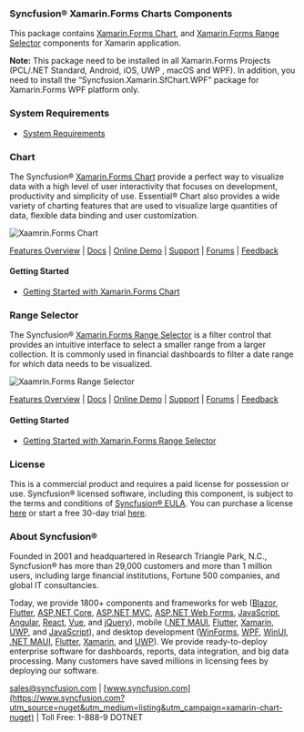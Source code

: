 ### Syncfusion® Xamarin.Forms Charts Components
This package contains [Xamarin.Forms Chart](https://www.syncfusion.com/xamarin-ui-controls/charts?utm_source=nuget&utm_medium=listing&utm_campaign=xamarin-chart-nuget), and [Xamarin.Forms Range Selector](https://www.syncfusion.com/xamarin-ui-controls/range-selector?utm_source=nuget&utm_medium=listing&utm_campaign=xamarin-chart-nuget) components for Xamarin application.

**Note:** This package need to be installed in all Xamarin.Forms Projects (PCL/.NET Standard, Android, iOS, UWP , macOS and WPF). In addition, you need to install the “Syncfusion.Xamarin.SfChart.WPF” package for Xamarin.Forms WPF platform only.

### System Requirements

* [System Requirements](https://help.syncfusion.com/xamarin/installation/system-requirements?utm_source=nuget&utm_medium=listing&utm_campaign=xamarin-chart-nuget)

### Chart

The Syncfusion® [Xamarin.Forms Chart](https://www.syncfusion.com/xamarin-ui-controls/charts?utm_source=nuget&utm_medium=listing&utm_campaign=xamarin-chart-nuget) provide a perfect way to visualize data with a high level of user interactivity that focuses on development, productivity and simplicity of use. Essential® Chart also provides a wide variety of charting features that are used to visualize large quantities of data, flexible data binding and user customization.

![Xaamrin.Forms Chart](https://cdn.syncfusion.com/nuget-readme/xamarin/xamarin_forms_chart.png)

[Features Overview](https://www.syncfusion.com/xamarin-ui-controls/charts?utm_source=nuget&utm_medium=listing&utm_campaign=xamarin-chart-nuget) | [Docs](https://help.syncfusion.com/xamarin/charts/getting-started?utm_source=nuget&utm_medium=listing&utm_campaign=xamarin-chart-nuget) | [Online Demo](https://github.com/syncfusion/xamarin-demos?utm_source=nuget&utm_medium=listing&utm_campaign=xamarin-chart-nuget) | [Support](https://support.syncfusion.com/create?utm_source=nuget&utm_medium=listing&utm_campaign=xamarin-chart-nuget) | [Forums](https://www.syncfusion.com/forums/xamarin.forms?utm_source=nuget&utm_medium=listing&utm_campaign=xamarin-chart-nuget) | [Feedback](https://www.syncfusion.com/feedback/xamarin-forms?utm_source=nuget&utm_medium=listing&utm_campaign=xamarin-chart-nuget)

#### Getting Started

* [Getting Started with Xamarin.Forms Chart](https://help.syncfusion.com/xamarin/charts/getting-started?utm_source=nuget&utm_medium=listing&utm_campaign=xamarin-chart-nuget)

### Range Selector

The Syncfusion® [Xamarin.Forms Range Selector](https://www.syncfusion.com/xamarin-ui-controls/range-selector?utm_source=nuget&utm_medium=listing&utm_campaign=xamarin-chart-nuget)  is a filter control that provides an intuitive interface to select a smaller range from a larger collection. It is commonly used in financial dashboards to filter a date range for which data needs to be visualized.

![Xaamrin.Forms Range Selector](https://cdn.syncfusion.com/nuget-readme/xamarin/xamarin_android_range_selector.png)

[Features Overview](https://www.syncfusion.com/xamarin-ui-controls/range-selector?utm_source=nuget&utm_medium=listing&utm_campaign=xamarin-chart-nuget) | [Docs](https://help.syncfusion.com/xamarin/datetime-range-navigator/rangenavigator?utm_source=nuget&utm_medium=listing&utm_campaign=xamarin-chart-nuget) | [Online Demo](https://github.com/syncfusion/xamarin-demos?utm_source=nuget&utm_medium=listing&utm_campaign=xamarin-chart-nuget) | [Support](https://support.syncfusion.com/create?utm_source=nuget&utm_medium=listing&utm_campaign=xamarin-chart-nuget) | [Forums](https://www.syncfusion.com/forums/xamarin.forms?utm_source=nuget&utm_medium=listing&utm_campaign=xamarin-chart-nuget) | [Feedback](https://www.syncfusion.com/feedback/xamarin-forms?utm_source=nuget&utm_medium=listing&utm_campaign=xamarin-chart-nuget)

#### Getting Started

* [Getting Started with Xamarin.Forms Range Selector](https://help.syncfusion.com/xamarin/datetime-range-navigator/rangenavigator?utm_source=nuget&utm_medium=listing&utm_campaign=xamarin-chart-nuget)

### License

This is a commercial product and requires a paid license for possession or use. Syncfusion® licensed software, including this component, is subject to the terms and conditions of [Syncfusion® EULA](https://www.syncfusion.com/eula/es/?utm_source=nuget&utm_medium=listing&utm_campaign=xamarin-chart-nuget). You can purchase a license [here](https://www.syncfusion.com/sales/products?utm_source=nuget&utm_medium=listing&utm_campaign=xamarin-chart-nuget) or start a free 30-day trial [here](https://www.syncfusion.com/account/manage-trials/start-trials?utm_source=nuget&utm_medium=listing&utm_campaign=xamarin-chart-nuget).

### About Syncfusion®

Founded in 2001 and headquartered in Research Triangle Park, N.C., Syncfusion® has more than 29,000 customers and more than 1 million users, including large financial institutions, Fortune 500 companies, and global IT consultancies.
 
Today, we provide 1800+ components and frameworks for web ([Blazor](https://www.syncfusion.com/blazor-components?utm_source=nuget&utm_medium=listing&utm_campaign=xamarin-chart-nuget), [Flutter](https://www.syncfusion.com/flutter-widgets?utm_source=nuget&utm_medium=listing&utm_campaign=xamarin-chart-nuget), [ASP.NET Core](https://www.syncfusion.com/aspnet-core-ui-controls?utm_source=nuget&utm_medium=listing&utm_campaign=xamarin-chart-nuget), [ASP.NET MVC](https://www.syncfusion.com/aspnet-mvc-ui-controls?utm_source=nuget&utm_medium=listing&utm_campaign=xamarin-chart-nuget), [ASP.NET Web Forms](https://www.syncfusion.com/jquery/aspnet-webforms-ui-controls?utm_source=nuget&utm_medium=listing&utm_campaign=xamarin-chart-nuget), [JavaScript](https://www.syncfusion.com/javascript-ui-controls?utm_source=nuget&utm_medium=listing&utm_campaign=xamarin-chart-nuget), [Angular](https://www.syncfusion.com/angular-ui-components?utm_source=nuget&utm_medium=listing&utm_campaign=xamarin-chart-nuget), [React](https://www.syncfusion.com/react-ui-components?utm_source=nuget&utm_medium=listing&utm_campaign=xamarin-chart-nuget), [Vue](https://www.syncfusion.com/vue-ui-components?utm_source=nuget&utm_medium=listing&utm_campaign=xamarin-chart-nuget), and [jQuery](https://www.syncfusion.com/jquery-ui-widgets?utm_source=nuget&utm_medium=listing&utm_campaign=xamarin-chart-nuget)), mobile ([.NET MAUI](https://www.syncfusion.com/maui-controls?utm_source=nuget&utm_medium=listing&utm_campaign=xamarin-chart-nuget), [Flutter](https://www.syncfusion.com/flutter-widgets?utm_source=nuget&utm_medium=listing&utm_campaign=xamarin-chart-nuget), [Xamarin](https://www.syncfusion.com/xamarin-ui-controls?utm_source=nuget&utm_medium=listing&utm_campaign=xamarin-chart-nuget), [UWP](https://www.syncfusion.com/uwp-ui-controls?utm_source=nuget&utm_medium=listing&utm_campaign=xamarin-chart-nuget), and [JavaScript](https://www.syncfusion.com/javascript-ui-controls?utm_source=nuget&utm_medium=listing&utm_campaign=xamarin-chart-nuget)), and desktop development ([WinForms](https://www.syncfusion.com/winforms-ui-controls?utm_source=nuget&utm_medium=listing&utm_campaign=xamarin-chart-nuget), [WPF](https://www.syncfusion.com/wpf-controls?utm_source=nuget&utm_medium=listing&utm_campaign=xamarin-chart-nuget), [WinUI](https://www.syncfusion.com/winui-controls?utm_source=nuget&utm_medium=listing&utm_campaign=xamarin-chart-nuget), [.NET MAUI](https://www.syncfusion.com/maui-controls?utm_source=nuget&utm_medium=listing&utm_campaign=xamarin-chart-nuget), [Flutter](https://www.syncfusion.com/flutter-widgets?utm_source=nuget&utm_medium=listing&utm_campaign=xamarin-chart-nuget), [Xamarin](https://www.syncfusion.com/xamarin-ui-controls?utm_source=nuget&utm_medium=listing&utm_campaign=xamarin-chart-nuget), and [UWP](https://www.syncfusion.com/uwp-ui-controls?utm_source=nuget&utm_medium=listing&utm_campaign=xamarin-chart-nuget)). We provide ready-to-deploy enterprise software for dashboards, reports, data integration, and big data processing. Many customers have saved millions in licensing fees by deploying our software.

[sales@syncfusion.com](mailto:sales@syncfusion.com?Subject=Syncfusion%20Xamarin.Forms%20Chart-%20NuGet) | [www.syncfusion.com](https://www.syncfusion.com?utm_source=nuget&utm_medium=listing&utm_campaign=xamarin-chart-nuget) | Toll Free: 1-888-9 DOTNET


     